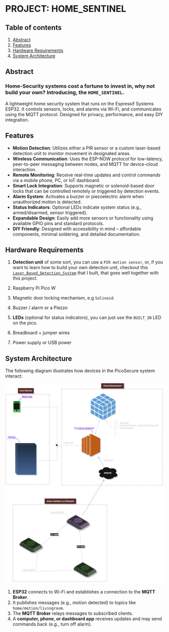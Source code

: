 # PROJECT: HOME_SENTINEL

## Table of contents
1. [Abstract](#abstract)
2. [Features](#features)
3. [Hardware Requirements](#hardware-requirements)
4. [System Architecture](#system-architecture)

## Abstract
### Home-Security systems cost a fortune to invest in, why not build your own? Introducing, the `HOME_SENTINEL`.

A lightweight home security system that runs on the Espressif Systems ESP32. It controls sensors, locks, and alarms via Wi-Fi, and communicates using the MQTT protocol. Designed for privacy, performance, and easy DIY integration.

## Features

- **Motion Detection**: Utilizes either a PIR sensor or a custom laser-based detection unit to monitor movement in designated areas.
- **Wireless Communication**: Uses the ESP-NOW protocol for low-latency, peer-to-peer messaging between nodes, and MQTT for device-cloud interaction.
- **Remote Monitoring**: Receive real-time updates and control commands via a mobile phone, PC, or IoT dashboard.
- **Smart Lock Integration**: Supports magnetic or solenoid-based door locks that can be controlled remotely or triggered by detection events.
- **Alarm System**: Activates a buzzer or piezoelectric alarm when unauthorized motion is detected.
- **Status Indicators**: Optional LEDs indicate system status (e.g., armed/disarmed, sensor triggered).
- **Expandable Design**: Easily add more sensors or functionality using available GPIO pins and standard protocols.
- **DIY Friendly**: Designed with accessibility in mind – affordable components, minimal soldering, and detailed documentation.

## Hardware Requirements

1. **Detection unit** of some sort, you can use a 
`PIR motion sensor`, or, if you want to learn how to build your own detection unit, checkout this [`Laser_Based_Detection_System`](https://github.com/Minibunny14/Laser-Based-Obstruction-Detection-System) that I built, that goes well together with this project.

2. Raspberry Pi Pico W

3. Magnetic door locking mechanism, e.g `Solinoid`.

4. Buzzer / alarm or a Piezzo

5. **LEDs** (optional for status indicators), you can just use the `BUILT_IN` LED on the pico. 

6. Breadboard + jumper wires

7. Power supply or USB power

## System Architecture

The following diagram illustrates how devices in the PicoSecure system interact:

![alt text](./Images/HomeSentinelNetworkArchetechture.drawio.png)

1. **ESP32** connects to Wi-Fi and establishes a connection to the **MQTT Broker**. 
2. It publishes messages (e.g., motion detected) to topics like `home/motion/livingroom`.
3. The **MQTT Broker** relays messages to subscribed clients.
4. A **computer, phone, or dashboard app** receives updates and may send commands back (e.g., turn off alarm).
